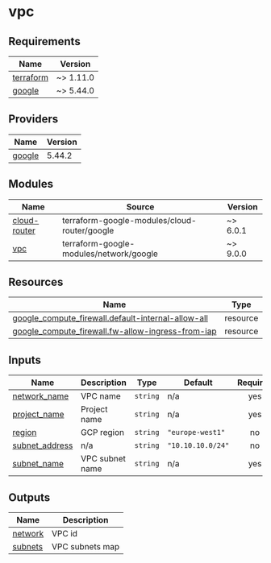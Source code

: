 # vpc

<!-- BEGINNING OF PRE-COMMIT-TERRAFORM DOCS HOOK -->
## Requirements

| Name | Version |
|------|---------|
| <a name="requirement_terraform"></a> [terraform](#requirement\_terraform) | ~> 1.11.0 |
| <a name="requirement_google"></a> [google](#requirement\_google) | ~> 5.44.0 |

## Providers

| Name | Version |
|------|---------|
| <a name="provider_google"></a> [google](#provider\_google) | 5.44.2 |

## Modules

| Name | Source | Version |
|------|--------|---------|
| <a name="module_cloud-router"></a> [cloud-router](#module\_cloud-router) | terraform-google-modules/cloud-router/google | ~> 6.0.1 |
| <a name="module_vpc"></a> [vpc](#module\_vpc) | terraform-google-modules/network/google | ~> 9.0.0 |

## Resources

| Name | Type |
|------|------|
| [google_compute_firewall.default-internal-allow-all](https://registry.terraform.io/providers/hashicorp/google/latest/docs/resources/compute_firewall) | resource |
| [google_compute_firewall.fw-allow-ingress-from-iap](https://registry.terraform.io/providers/hashicorp/google/latest/docs/resources/compute_firewall) | resource |

## Inputs

| Name | Description | Type | Default | Required |
|------|-------------|------|---------|:--------:|
| <a name="input_network_name"></a> [network\_name](#input\_network\_name) | VPC name | `string` | n/a | yes |
| <a name="input_project_name"></a> [project\_name](#input\_project\_name) | Project name | `string` | n/a | yes |
| <a name="input_region"></a> [region](#input\_region) | GCP region | `string` | `"europe-west1"` | no |
| <a name="input_subnet_address"></a> [subnet\_address](#input\_subnet\_address) | n/a | `string` | `"10.10.10.0/24"` | no |
| <a name="input_subnet_name"></a> [subnet\_name](#input\_subnet\_name) | VPC subnet name | `string` | n/a | yes |

## Outputs

| Name | Description |
|------|-------------|
| <a name="output_network"></a> [network](#output\_network) | VPC id |
| <a name="output_subnets"></a> [subnets](#output\_subnets) | VPC subnets map |
<!-- END OF PRE-COMMIT-TERRAFORM DOCS HOOK -->
